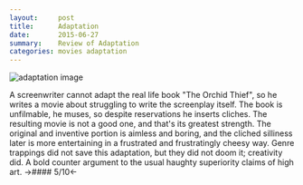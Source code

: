 ```yaml
---
layout:     post
title:      Adaptation
date:       2015-06-27
summary:    Review of Adaptation
categories: movies adaptation
---
```


![adaptation image](http://static.rogerebert.com/uploads/review/primary_image/reviews/great-movie-adaptation-2002/hero_EB20080918REVIEWS08809180300AR.jpg)

A screenwriter cannot adapt the real life book "The Orchid Thief", so he writes a movie about struggling to write the screenplay itself. The book is unfilmable, he muses, so despite reservations he inserts cliches. The resulting movie is not a good one, and that's its greatest strength. The original and inventive portion is aimless and boring, and the cliched silliness later is more entertaining in a frustrated and frustratingly cheesy way. Genre trappings did not save this adaptation, but they did not doom it; creativity did. A bold counter argument to the usual haughty superiority claims of high art. 
->#### 5/10<-
